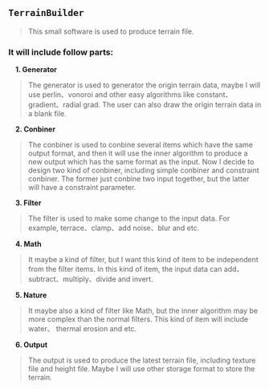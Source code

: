 ## `TerrainBuilder`
> This small software is used to produce terrain file.

### It will include follow parts:
&emsp;**1. Generator**
> The generator is used to generator the origin terrain data, maybe I will use perlin、vonoroi and other easy algorithms like constant、gradient、radial grad. The user can also draw the origin terrain data in a blank file.

&emsp;**2. Conbiner**
> The conbiner is used to conbine several items which have the same output format, and then it will use the inner algorithm to produce a new output which has the same format as the input. Now I decide to design two kind of conbiner, including simple conbiner and constraint conbiner. The former just conbine two input together, but the latter will have a constraint parameter.

&emsp;**3. Filter**
> The filter is used to make some change to the input data. For example, terrace、clamp、add noise、blur and etc.

&emsp;**4. Math**
> It maybe a kind of filter, but I want this kind of item to be independent from the filter items. In this kind of item, the input data can add、subtract、multiply、divide and invert.

&emsp;**5. Nature**
> It maybe also a kind of filter like Math, but the inner algorithm may be more complex than the normal filters. This kind of item will include water、 thermal erosion and etc.

&emsp;**6. Output**
> The output is used to produce the latest terrain file, including texture file and height file. Maybe I will use other storage format to store the terrain.
